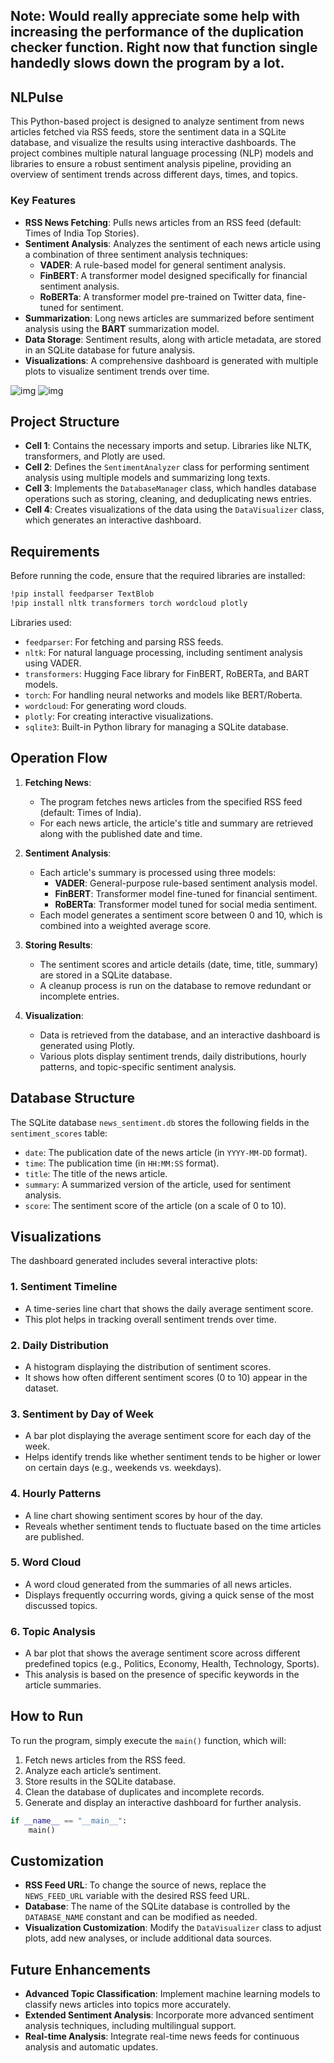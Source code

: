 ## Note: Would really appreciate some help with increasing the performance of the duplication checker function. Right now that function single handedly slows down the program by a lot. 

## NLPulse

This Python-based project is designed to analyze sentiment from news articles fetched via RSS feeds, store the sentiment data in a SQLite database, and visualize the results using interactive dashboards. The project combines multiple natural language processing (NLP) models and libraries to ensure a robust sentiment analysis pipeline, providing an overview of sentiment trends across different days, times, and topics.

### Key Features

- **RSS News Fetching**: Pulls news articles from an RSS feed (default: Times of India Top Stories).
- **Sentiment Analysis**: Analyzes the sentiment of each news article using a combination of three sentiment analysis techniques:
  - **VADER**: A rule-based model for general sentiment analysis.
  - **FinBERT**: A transformer model designed specifically for financial sentiment analysis.
  - **RoBERTa**: A transformer model pre-trained on Twitter data, fine-tuned for sentiment.
- **Summarization**: Long news articles are summarized before sentiment analysis using the **BART** summarization model.
- **Data Storage**: Sentiment results, along with article metadata, are stored in an SQLite database for future analysis.
- **Visualizations**: A comprehensive dashboard is generated with multiple plots to visualize sentiment trends over time.

![img](https://iili.io/2fSCd6g.png)
![img](https://iili.io/2fSF41f.png)

## Project Structure

- **Cell 1**: Contains the necessary imports and setup. Libraries like NLTK, transformers, and Plotly are used.
- **Cell 2**: Defines the `SentimentAnalyzer` class for performing sentiment analysis using multiple models and summarizing long texts.
- **Cell 3**: Implements the `DatabaseManager` class, which handles database operations such as storing, cleaning, and deduplicating news entries.
- **Cell 4**: Creates visualizations of the data using the `DataVisualizer` class, which generates an interactive dashboard.

## Requirements

Before running the code, ensure that the required libraries are installed:

```bash
!pip install feedparser TextBlob
!pip install nltk transformers torch wordcloud plotly
```

Libraries used:
- `feedparser`: For fetching and parsing RSS feeds.
- `nltk`: For natural language processing, including sentiment analysis using VADER.
- `transformers`: Hugging Face library for FinBERT, RoBERTa, and BART models.
- `torch`: For handling neural networks and models like BERT/Roberta.
- `wordcloud`: For generating word clouds.
- `plotly`: For creating interactive visualizations.
- `sqlite3`: Built-in Python library for managing a SQLite database.


## Operation Flow

1. **Fetching News**:
    - The program fetches news articles from the specified RSS feed (default: Times of India).
    - For each news article, the article's title and summary are retrieved along with the published date and time.

2. **Sentiment Analysis**:
    - Each article's summary is processed using three models:
      - **VADER**: General-purpose rule-based sentiment analysis model.
      - **FinBERT**: Transformer model fine-tuned for financial sentiment.
      - **RoBERTa**: Transformer model tuned for social media sentiment.
    - Each model generates a sentiment score between 0 and 10, which is combined into a weighted average score.

3. **Storing Results**:
    - The sentiment scores and article details (date, time, title, summary) are stored in a SQLite database.
    - A cleanup process is run on the database to remove redundant or incomplete entries.

4. **Visualization**:
    - Data is retrieved from the database, and an interactive dashboard is generated using Plotly.
    - Various plots display sentiment trends, daily distributions, hourly patterns, and topic-specific sentiment analysis.

## Database Structure

The SQLite database `news_sentiment.db` stores the following fields in the `sentiment_scores` table:

- `date`: The publication date of the news article (in `YYYY-MM-DD` format).
- `time`: The publication time (in `HH:MM:SS` format).
- `title`: The title of the news article.
- `summary`: A summarized version of the article, used for sentiment analysis.
- `score`: The sentiment score of the article (on a scale of 0 to 10).

## Visualizations

The dashboard generated includes several interactive plots:

### 1. **Sentiment Timeline**
   - A time-series line chart that shows the daily average sentiment score.
   - This plot helps in tracking overall sentiment trends over time.

### 2. **Daily Distribution**
   - A histogram displaying the distribution of sentiment scores.
   - It shows how often different sentiment scores (0 to 10) appear in the dataset.

### 3. **Sentiment by Day of Week**
   - A bar plot displaying the average sentiment score for each day of the week.
   - Helps identify trends like whether sentiment tends to be higher or lower on certain days (e.g., weekends vs. weekdays).

### 4. **Hourly Patterns**
   - A line chart showing sentiment scores by hour of the day.
   - Reveals whether sentiment tends to fluctuate based on the time articles are published.

### 5. **Word Cloud**
   - A word cloud generated from the summaries of all news articles.
   - Displays frequently occurring words, giving a quick sense of the most discussed topics.

### 6. **Topic Analysis**
   - A bar plot that shows the average sentiment score across different predefined topics (e.g., Politics, Economy, Health, Technology, Sports).
   - This analysis is based on the presence of specific keywords in the article summaries.

## How to Run

To run the program, simply execute the `main()` function, which will:

1. Fetch news articles from the RSS feed.
2. Analyze each article’s sentiment.
3. Store results in the SQLite database.
4. Clean the database of duplicates and incomplete records.
5. Generate and display an interactive dashboard for further analysis.

```python
if __name__ == "__main__":
    main()
```

## Customization

- **RSS Feed URL**: To change the source of news, replace the `NEWS_FEED_URL` variable with the desired RSS feed URL.
- **Database**: The name of the SQLite database is controlled by the `DATABASE_NAME` constant and can be modified as needed.
- **Visualization Customization**: Modify the `DataVisualizer` class to adjust plots, add new analyses, or include additional data sources.

## Future Enhancements

- **Advanced Topic Classification**: Implement machine learning models to classify news articles into topics more accurately.
- **Extended Sentiment Analysis**: Incorporate more advanced sentiment analysis techniques, including multilingual support.
- **Real-time Analysis**: Integrate real-time news feeds for continuous analysis and automatic updates.
